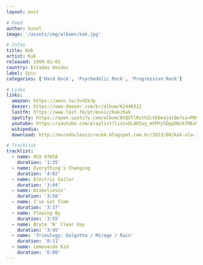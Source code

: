 ```yaml
---
layout: post

# Feed
author: kvnol
image: '/assets/img/albums/kak.jpg'

# Infos
title: Kak
artist: Kak
released: 1969-01-01
country: Estados Unidos
label: Epic
categories: ['Hard Rock', 'Psychedelic Rock', 'Progressive Rock']

# Links
links:
  amazon: https://amzn.to/3vVEkJp
  deezer: https://www.deezer.com/br/album/62446312
  lastfm: https://www.last.fm/pt/music/Kak/Kak
  spotify: https://open.spotify.com/album/0tQUTlRzthZctE6eajqtQo?si=PN9LbilMQkmKj8Kv9H8OOg
  youtube: https://youtube.com/playlist?list=OLAK5uy_mtMYy5DppOOckfHEo5wUYT_FR3_WG_vlc
  wikipedia:
  download: http://murodoclassicrock4.blogspot.com.br/2013/08/kak-ola-1969-1999.html

# Tracklist
tracklist:
  - name: HCO 97658
    duration: '1:35'
  - name: Everything's Changing
    duration: '4:02'
  - name: Electric Sailor
    duration: '3:04'
  - name: Disbelievin'
    duration: '3:56'
  - name: I've Got Time
    duration: '3:37'
  - name: Flowing By
    duration: '3:55'
  - name: Bryte 'N' Clear Day
    duration: '3:45'
  - name: 'Trieulogy: Golgotha / Mirage / Rain'
    duration: '8:11'
  - name: Lemonaide Kid
    duration: '6:00'
---
```

